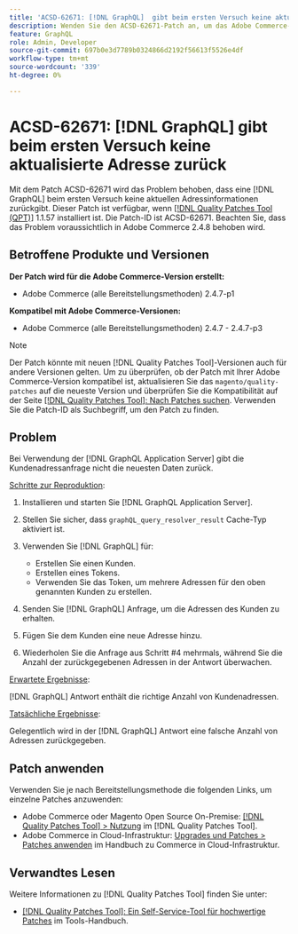 ```yaml
---
title: 'ACSD-62671: [!DNL GraphQL]  gibt beim ersten Versuch keine aktualisierte Adresse zurück'
description: Wenden Sie den ACSD-62671-Patch an, um das Adobe Commerce-Problem zu beheben [!DNL GraphQL]  bei dem eine -Anfrage beim ersten Versuch keine aktuellen Adressinformationen zurückgibt.
feature: GraphQL
role: Admin, Developer
source-git-commit: 697b0e3d7789b0324866d2192f56613f5526e4df
workflow-type: tm+mt
source-wordcount: '339'
ht-degree: 0%

---
```


# ACSD-62671: [!DNL GraphQL] gibt beim ersten Versuch keine aktualisierte Adresse zurück

Mit dem Patch ACSD-62671 wird das Problem behoben, dass eine [!DNL GraphQL] beim ersten Versuch keine aktuellen Adressinformationen zurückgibt. Dieser Patch ist verfügbar, wenn [[!DNL Quality Patches Tool (QPT)]](https://experienceleague.adobe.com/docs/commerce-operations/tools/quality-patches-tool/usage.html) 1.1.57 installiert ist. Die Patch-ID ist ACSD-62671. Beachten Sie, dass das Problem voraussichtlich in Adobe Commerce 2.4.8 behoben wird.

## Betroffene Produkte und Versionen

**Der Patch wird für die Adobe Commerce-Version erstellt:**

* Adobe Commerce (alle Bereitstellungsmethoden) 2.4.7-p1

**Kompatibel mit Adobe Commerce-Versionen:**

* Adobe Commerce (alle Bereitstellungsmethoden) 2.4.7 - 2.4.7-p3

>[!NOTE]
>
>Der Patch könnte mit neuen [!DNL Quality Patches Tool]-Versionen auch für andere Versionen gelten. Um zu überprüfen, ob der Patch mit Ihrer Adobe Commerce-Version kompatibel ist, aktualisieren Sie das `magento/quality-patches` auf die neueste Version und überprüfen Sie die Kompatibilität auf der Seite [[!DNL Quality Patches Tool]: Nach Patches suchen](https://experienceleague.adobe.com/tools/commerce-quality-patches/index.html). Verwenden Sie die Patch-ID als Suchbegriff, um den Patch zu finden.

## Problem

Bei Verwendung der [!DNL GraphQL Application Server] gibt die Kundenadressanfrage nicht die neuesten Daten zurück.

<u>Schritte zur Reproduktion</u>:

1. Installieren und starten Sie [!DNL GraphQL Application Server].
1. Stellen Sie sicher, dass `graphQL_query_resolver_result` Cache-Typ aktiviert ist.
1. Verwenden Sie [!DNL GraphQL] für:

   * Erstellen Sie einen Kunden.
   * Erstellen eines Tokens.
   * Verwenden Sie das Token, um mehrere Adressen für den oben genannten Kunden zu erstellen.

1. Senden Sie [!DNL GraphQL] Anfrage, um die Adressen des Kunden zu erhalten.
1. Fügen Sie dem Kunden eine neue Adresse hinzu.
1. Wiederholen Sie die Anfrage aus Schritt #4 mehrmals, während Sie die Anzahl der zurückgegebenen Adressen in der Antwort überwachen.

<u>Erwartete Ergebnisse</u>:

[!DNL GraphQL] Antwort enthält die richtige Anzahl von Kundenadressen.

<u>Tatsächliche Ergebnisse</u>:

Gelegentlich wird in der [!DNL GraphQL] Antwort eine falsche Anzahl von Adressen zurückgegeben.

## Patch anwenden

Verwenden Sie je nach Bereitstellungsmethode die folgenden Links, um einzelne Patches anzuwenden:

* Adobe Commerce oder Magento Open Source On-Premise: [[!DNL Quality Patches Tool] > Nutzung](/help/tools/quality-patches-tool/usage.md) im [!DNL Quality Patches Tool].
* Adobe Commerce in Cloud-Infrastruktur: [Upgrades und Patches > Patches anwenden](https://experienceleague.adobe.com/docs/commerce-cloud-service/user-guide/develop/upgrade/apply-patches.html) im Handbuch zu Commerce in Cloud-Infrastruktur.

## Verwandtes Lesen

Weitere Informationen zu [!DNL Quality Patches Tool] finden Sie unter:

* [[!DNL Quality Patches Tool]: Ein Self-Service-Tool für hochwertige Patches](/help/tools/quality-patches-tool/quality-patches-tool-to-self-serve-quality-patches.md) im Tools-Handbuch.
